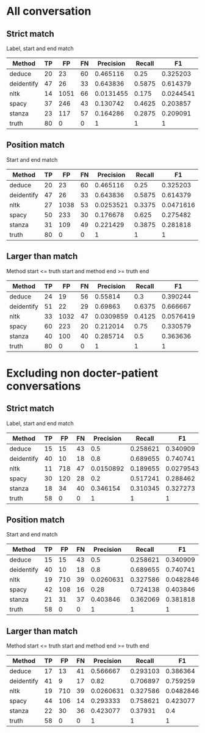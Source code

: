 # All conversation
## Strict match
Label, start and end match

| Method     |   TP |   FP |   FN |   Precision |   Recall |        F1 |
|------------|------|------|------|-------------|----------|-----------|
| deduce     |   20 |   23 |   60 |   0.465116  |   0.25   | 0.325203  |
| deidentify |   47 |   26 |   33 |   0.643836  |   0.5875 | 0.614379  |
| nltk       |   14 | 1051 |   66 |   0.0131455 |   0.175  | 0.0244541 |
| spacy      |   37 |  246 |   43 |   0.130742  |   0.4625 | 0.203857  |
| stanza     |   23 |  117 |   57 |   0.164286  |   0.2875 | 0.209091  |
| truth      |   80 |    0 |    0 |   1         |   1      | 1         |

## Position match
Start and end match

| Method     |   TP |   FP |   FN |   Precision |   Recall |        F1 |
|------------|------|------|------|-------------|----------|-----------|
| deduce     |   20 |   23 |   60 |   0.465116  |   0.25   | 0.325203  |
| deidentify |   47 |   26 |   33 |   0.643836  |   0.5875 | 0.614379  |
| nltk       |   27 | 1038 |   53 |   0.0253521 |   0.3375 | 0.0471616 |
| spacy      |   50 |  233 |   30 |   0.176678  |   0.625  | 0.275482  |
| stanza     |   31 |  109 |   49 |   0.221429  |   0.3875 | 0.281818  |
| truth      |   80 |    0 |    0 |   1         |   1      | 1         |

## Larger than match
Method start <= truth start and method end >= truth end

| Method     |   TP |   FP |   FN |   Precision |   Recall |        F1 |
|------------|------|------|------|-------------|----------|-----------|
| deduce     |   24 |   19 |   56 |   0.55814   |   0.3    | 0.390244  |
| deidentify |   51 |   22 |   29 |   0.69863   |   0.6375 | 0.666667  |
| nltk       |   33 | 1032 |   47 |   0.0309859 |   0.4125 | 0.0576419 |
| spacy      |   60 |  223 |   20 |   0.212014  |   0.75   | 0.330579  |
| stanza     |   40 |  100 |   40 |   0.285714  |   0.5    | 0.363636  |
| truth      |   80 |    0 |    0 |   1         |   1      | 1         |

# Excluding non docter-patient conversations
## Strict match
Label, start and end match

| Method     |   TP |   FP |   FN |   Precision |   Recall |        F1 |
|------------|------|------|------|-------------|----------|-----------|
| deduce     |   15 |   15 |   43 |   0.5       | 0.258621 | 0.340909  |
| deidentify |   40 |   10 |   18 |   0.8       | 0.689655 | 0.740741  |
| nltk       |   11 |  718 |   47 |   0.0150892 | 0.189655 | 0.0279543 |
| spacy      |   30 |  120 |   28 |   0.2       | 0.517241 | 0.288462  |
| stanza     |   18 |   34 |   40 |   0.346154  | 0.310345 | 0.327273  |
| truth      |   58 |    0 |    0 |   1         | 1        | 1         |

## Position match
Start and end match

| Method     |   TP |   FP |   FN |   Precision |   Recall |        F1 |
|------------|------|------|------|-------------|----------|-----------|
| deduce     |   15 |   15 |   43 |   0.5       | 0.258621 | 0.340909  |
| deidentify |   40 |   10 |   18 |   0.8       | 0.689655 | 0.740741  |
| nltk       |   19 |  710 |   39 |   0.0260631 | 0.327586 | 0.0482846 |
| spacy      |   42 |  108 |   16 |   0.28      | 0.724138 | 0.403846  |
| stanza     |   21 |   31 |   37 |   0.403846  | 0.362069 | 0.381818  |
| truth      |   58 |    0 |    0 |   1         | 1        | 1         |

## Larger than match
Method start <= truth start and method end >= truth end

| Method     |   TP |   FP |   FN |   Precision |   Recall |        F1 |
|------------|------|------|------|-------------|----------|-----------|
| deduce     |   17 |   13 |   41 |   0.566667  | 0.293103 | 0.386364  |
| deidentify |   41 |    9 |   17 |   0.82      | 0.706897 | 0.759259  |
| nltk       |   19 |  710 |   39 |   0.0260631 | 0.327586 | 0.0482846 |
| spacy      |   44 |  106 |   14 |   0.293333  | 0.758621 | 0.423077  |
| stanza     |   22 |   30 |   36 |   0.423077  | 0.37931  | 0.4       |
| truth      |   58 |    0 |    0 |   1         | 1        | 1         |